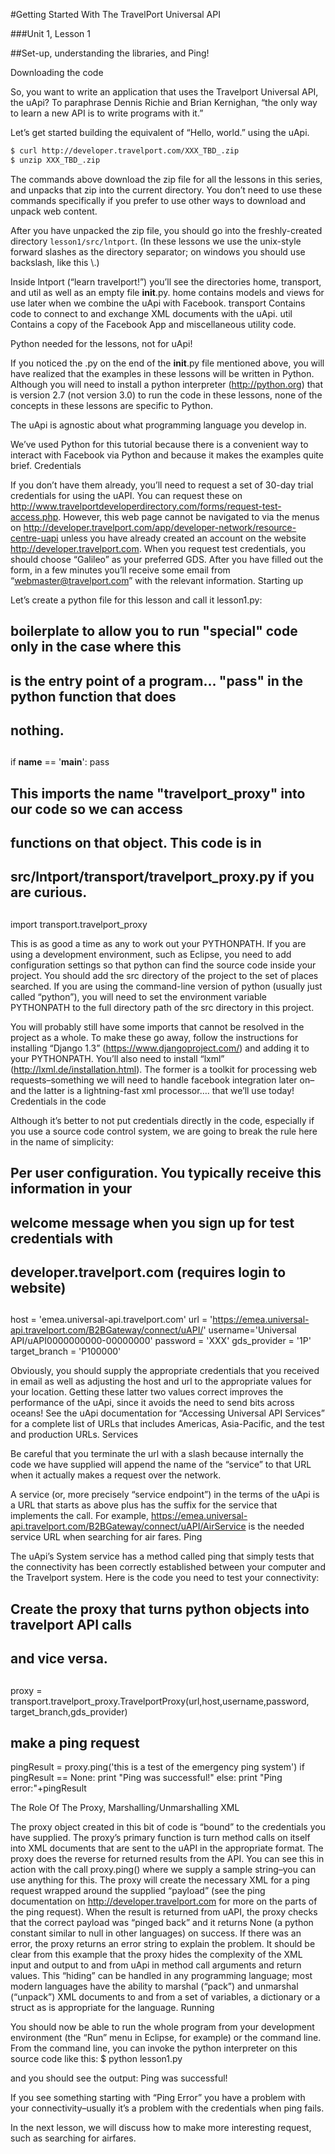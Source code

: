 #Getting Started With The TravelPort Universal API

###Unit 1, Lesson 1

##Set-up, understanding the libraries, and Ping!


Downloading the code

So, you want to write an application that uses the Travelport Universal API, the uApi?
To paraphrase Dennis Richie and Brian Kernighan, “the only way to learn a new API is to write programs with it.”

Let’s get started building the equivalent of “Hello, world.” using the uApi.
```bash
$ curl http://developer.travelport.com/XXX_TBD_.zip
$ unzip XXX_TBD_.zip
```

The commands above download the zip file for all the lessons in this series, and unpacks that zip into the current directory. You don’t need to use these commands specifically if you prefer to use other ways to download and unpack web content.

After you have unpacked the zip file, you should go into the freshly-created directory `lesson1/src/lntport`. (In these lessons we use the unix-style forward slashes as the directory separator; on windows you should use backslash, like this \\.)

Inside lntport (“learn travelport!”) you’ll see the directories home, transport, and util as well as an empty file __init__.py.
home contains models and views for use later when we combine the uApi with Facebook.
transport Contains code to connect to and exchange XML documents with the uApi.
util Contains a copy of the Facebook App and miscellaneous utility code.

Python needed for the lessons, not for uApi!

If you noticed the .py on the end of the __init__.py file mentioned above, you will have realized that the examples in these lessons will be written in Python. Although you will need to install a python interpreter (http://python.org) that is version 2.7 (not version 3.0) to run the code in these lessons, none of the concepts in these lessons are specific to Python.

The uApi is agnostic about what programming language you develop in.

We’ve used Python for this tutorial because there is a convenient way to interact with Facebook via Python and because it makes the examples quite brief.
Credentials

If you don’t have them already, you’ll need to request a set of 30-day trial credentials for using the uAPI. You can request these on http://www.travelportdeveloperdirectory.com/forms/request-test-access.php. However, this web page cannot be navigated to via the menus on http://developer.travelport.com/app/developer-network/resource-centre-uapi unless you have already created an account on the website http://developer.travelport.com. When you request test credentials, you should choose “Galileo” as your preferred GDS.
After you have filled out the form, in a few minutes you’ll receive some email from “webmaster@travelport.com” with the relevant information.
Starting up

Let’s create a python file for this lesson and call it lesson1.py:
##
## boilerplate to allow you to run "special" code only in the case where this
## is the entry point of a program... "pass" in the python function that does
## nothing.
##
if __name__ == '__main__':
    pass

##
## This imports the name "travelport_proxy" into our code so we can access 
## functions on that object.  This code is in
## src/lntport/transport/travelport_proxy.py if you are curious.
##
import transport.travelport_proxy

This is as good a time as any to work out your PYTHONPATH. If you are using a development environment, such as Eclipse, you need to add configuration settings so that python can find the source code inside your project. You should add the src directory of the project to the set of places searched. If you are using the command-line version of python (usually just called “python”), you will need to set the environment variable PYTHONPATH to the full directory path of the src directory in this project.

You will probably still have some imports that cannot be resolved in the project as a whole. To make these go away, follow the instructions for installing “Django 1.3” (https://www.djangoproject.com/) and adding it to your PYTHONPATH. You’ll also need to install “lxml” (http://lxml.de/installation.html). The former is a toolkit for processing web requests–something we will need to handle facebook integration later on–and the latter is a lightning-fast xml processor…. that we’ll use today!
Credentials in the code

Although it’s better to not put credentials directly in the code, especially if you use a source code control system, we are going to break the rule here in the name of simplicity:
##
## Per user configuration.  You typically receive this information in your 
## welcome message when you sign up for test credentials with 
## developer.travelport.com  (requires login to website)
##
host = 'emea.universal-api.travelport.com'
url = 'https://emea.universal-api.travelport.com/B2BGateway/connect/uAPI/'
username='Universal API/uAPI0000000000-00000000'
password = 'XXX'
gds_provider = '1P'
target_branch = 'P100000'

Obviously, you should supply the appropriate credentials that you received in email as well as adjusting the host and url to the appropriate values for your location. Getting these latter two values correct improves the performance of the uApi, since it avoids the need to send bits across oceans!
See the uApi documentation for “Accessing Universal API Services” for a complete list of URLs that includes Americas, Asia-Pacific, and the test and production URLs.
Services

Be careful that you terminate the url with a slash because internally the code we have supplied will append the name of the “service” to that URL when it actually makes a request over the network.

A service (or, more precisely “service endpoint”) in the terms of the uApi is a URL that starts as above plus has the suffix for the service that implements the call. For example, https://emea.universal-api.travelport.com/B2BGateway/connect/uAPI/AirService is the needed service URL when searching for air fares.
Ping

The uApi’s System service has a method called ping that simply tests that the connectivity has been correctly established between your computer and the Travelport system. Here is the code you need to test your connectivity:
##
## Create the proxy that turns python objects into travelport API calls
## and vice versa.
##
proxy = transport.travelport_proxy.TravelportProxy(url,host,username,password,\
                                                    target_branch,gds_provider)


## make a ping request
pingResult = proxy.ping('this is a test of the emergency ping system')
if pingResult == None:
    print "Ping was successful!"
else:
    print "Ping error:"+pingResult

The Role Of The Proxy, Marshalling/Unmarshalling XML

The proxy object created in this bit of code is “bound” to the credentials you have supplied. The proxy’s primary function is turn method calls on itself into XML documents that are sent to the uAPI in the appropriate format. The proxy does the reverse for returned results from the API. You can see this in action with the call proxy.ping() where we supply a sample string–you can use anything for this. The proxy will create the necessary XML for a ping request wrapped around the supplied “payload” (see the ping documentation on http://developer.travelport.com for more on the parts of the ping request). When the result is returned from uAPI, the proxy checks that the correct payload was “pinged back” and it returns None (a python constant similar to null in other languages) on success. If there was an error, the proxy returns an error string to explain the problem.
It should be clear from this example that the proxy hides the complexity of the XML input and output to and from uApi in method call arguments and return values. This “hiding” can be handled in any programming language; most modern languages have the ability to marshal (“pack”) and unmarshal (“unpack”) XML documents to and from a set of variables, a dictionary or a struct as is appropriate for the language.
Running

You should now be able to run the whole program from your development environment (the “Run” menu in Eclipse, for example) or the command line. From the command line, you can invoke the python interpreter on this source code like this:
$ python lesson1.py

and you should see the output:
Ping was successful!

If you see something starting with “Ping Error” you have a problem with your connectivity–usually it’s a problem with the credentials when ping fails.

In the next lesson, we will discuss how to make more interesting request, such as searching for airfares.